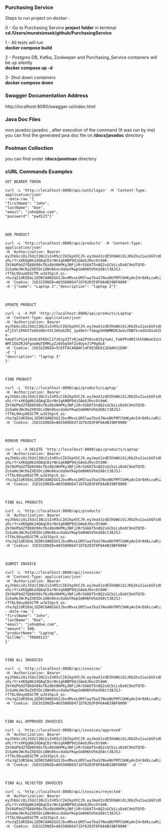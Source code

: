 ### **Purchasing Service**

Steps to run project on docker :

0 - Go to Purchasing Service **project folder** in terminal <br/>
    **cd /Users/muratsimsek/github/PurchasingService**

1 - All tests will run <br/>
**docker compose build**

2 - Postgres DB, Kafka, Zookeeper and Purchasing_Service containers will be up silently <br/>
**docker compose up -d**

3- Shut down containers <br/>
**docker compose down**

### Swagger Documentation Address

http://localhost:8080/swagger-ui/index.html

### Java Doc Files

mvn javadoc:javadoc , after execution of the command (It was run by me)
you can find the generated java doc file on **/docs/javadoc** directory

### Postman Collection

you can find under **/docs/postman** directory

### cURL Commands Examples

    GET BEARER TOKEN

	curl -L 'http://localhost:8080/api/auth/login' -H 'Content-Type: application/json' 
    --data-raw '{
    "firstName": "John",
    "lastName": "Doe",
    "email": "john@doe.com",
    "password": "pwd123"}'

<br/>

    ADD PRODUCT

    curl -L 'http://localhost:8080/api/products' -H 'Content-Type: application/json' 
    -H 'Authorization: Bearer eyJhbGciOiJSUzI1NiIsInR5cCI6IkpXVCJ9.eyJmaXJzdE5hbWUiOiJKb2huIiwibGFzdE5hbWUiOiJEb2UiLCJzdWIiOiJqb2huQGRvZS5jb20iLCJpYXQiOjE3MjgyNzg2NDU4NzAsImV4cCI6MTcyODMxNDY0NTg3MH0=.E4cMP6rsMbtdoSBWX8eLeD-uhLrYrxXKQgNk2dQAqCDzrNn1qkNBP9djGAebJHvcOtdmK-ZkYAUPbdZfQ88X90sT6z8bV0HPKy3NFjzRrSG66T5n8Q2sGCbiLsDsKC9nUTQYD-ZcGaHeJWcRaZXD5DciOWn8kxcdaUwYKwpSm8H6hVhm268ct38JSJ-rTfbL9Uuy6EGCTM_wJU3SpcX_oi-rhxJqZ1dK5EmL1ED0COAN2GU1JbvdMxxLGM3lwa7baS7NxeBUfMfCbHKyAnI4r8dkLcwRiZLkZuFxisbgCHguMaYf2Ug8nYBH_7pOhWcVqJMhn7Zh1NlZEgn_d6nheg' 
    -H 'Cookie: JSESSIONID=A65500D6471D762D3F8F6A4B19BF8006' 
    -d '{"name": "Laptop 2","description": "laptop 2"}'

<br/>

    UPDATE PRODUCT

    curl -L -X PUT 'http://localhost:8080/api/products/Laptop' 
    -H 'Content-Type: application/json' 
    -H 'Authorization: Bearer eyJhbGciOiJSUzI1NiIsInR5cCI6IkpXVCJ9.eyJmaXJzdE5hbWUiOiJKb2huIiwibGFzdE5hbWUiOiJEb2UiLCJzdWIiOiJqb2huQGRvZS5jb20iLCJpYXQiOjE3MjgyOTI3MzY0ODEsImV4cCI6MTcyODMyODczNjQ4MX0=.fwa-wTjIVl1PHUtTeOOiREnYXtJHSebZRI_1pd9eYr7Smqp5H9WMM2K3wVufDBFkrmZU16VxbIbsy45CAajbPtJPDZnWn0Pg9ph5OPoRMFae8AJZZzg6Jlub6UMx6s-e-b4oDTsFG14j8s9cEF85CC1Tz0Jp3ZTsRjeA2PV0sx815yYwmi_FaWYPo8RItkhhNKwUIUcWY3Sp9APwXqXC2FKaJldqkFMcQ9VtDmnTIYeXCAH2t5ADoBcKEezSZgMGkNFpM2EV9trXWTaWwwTnm1n5pUvPYSe0vwINawaa-WMlIEbZRJ6FgnoWqTEMMLpZz0Vbg5HfZu9UyeJlP9gHzA' 
    -H 'Cookie: JSESSIONID=5CEFFACA6BAF14F9538E612EAA011EB0' 
    -d '{
    "description": "laptop 3"
    }'

<br/>

    FIND PRODUCT

    curl -L 'http://localhost:8080/api/products/Laptop' 
    -H 'Authorization: Bearer eyJhbGciOiJSUzI1NiIsInR5cCI6IkpXVCJ9.eyJmaXJzdE5hbWUiOiJKb2huIiwibGFzdE5hbWUiOiJEb2UiLCJzdWIiOiJqb2huQGRvZS5jb20iLCJpYXQiOjE3MjgyNzg2NDU4NzAsImV4cCI6MTcyODMxNDY0NTg3MH0=.E4cMP6rsMbtdoSBWX8eLeD-uhLrYrxXKQgNk2dQAqCDzrNn1qkNBP9djGAebJHvcOtdmK-ZkYAUPbdZfQ88X90sT6z8bV0HPKy3NFjzRrSG66T5n8Q2sGCbiLsDsKC9nUTQYD-ZcGaHeJWcRaZXD5DciOWn8kxcdaUwYKwpSm8H6hVhm268ct38JSJ-rTfbL9Uuy6EGCTM_wJU3SpcX_oi-rhxJqZ1dK5EmL1ED0COAN2GU1JbvdMxxLGM3lwa7baS7NxeBUfMfCbHKyAnI4r8dkLcwRiZLkZuFxisbgCHguMaYf2Ug8nYBH_7pOhWcVqJMhn7Zh1NlZEgn_d6nheg' 
    -H 'Cookie: JSESSIONID=A65500D6471D762D3F8F6A4B19BF8006'

<br/>

    REMOVE PRODUCT

	curl -L -X DELETE 'http://localhost:8080/api/products/Laptop' 
    -H 'Authorization: Bearer eyJhbGciOiJSUzI1NiIsInR5cCI6IkpXVCJ9.eyJmaXJzdE5hbWUiOiJKb2huIiwibGFzdE5hbWUiOiJEb2UiLCJzdWIiOiJqb2huQGRvZS5jb20iLCJpYXQiOjE3MjgyNzg2NDU4NzAsImV4cCI6MTcyODMxNDY0NTg3MH0=.E4cMP6rsMbtdoSBWX8eLeD-uhLrYrxXKQgNk2dQAqCDzrNn1qkNBP9djGAebJHvcOtdmK-ZkYAUPbdZfQ88X90sT6z8bV0HPKy3NFjzRrSG66T5n8Q2sGCbiLsDsKC9nUTQYD-ZcGaHeJWcRaZXD5DciOWn8kxcdaUwYKwpSm8H6hVhm268ct38JSJ-rTfbL9Uuy6EGCTM_wJU3SpcX_oi-rhxJqZ1dK5EmL1ED0COAN2GU1JbvdMxxLGM3lwa7baS7NxeBUfMfCbHKyAnI4r8dkLcwRiZLkZuFxisbgCHguMaYf2Ug8nYBH_7pOhWcVqJMhn7Zh1NlZEgn_d6nheg' 
    -H 'Cookie: JSESSIONID=A65500D6471D762D3F8F6A4B19BF8006'

<br/>

    FIND ALL PRODUCTS

	curl -L 'http://localhost:8080/api/products' 
    -H 'Authorization: Bearer eyJhbGciOiJSUzI1NiIsInR5cCI6IkpXVCJ9.eyJmaXJzdE5hbWUiOiJKb2huIiwibGFzdE5hbWUiOiJEb2UiLCJzdWIiOiJqb2huQGRvZS5jb20iLCJpYXQiOjE3MjgyNzg2NDU4NzAsImV4cCI6MTcyODMxNDY0NTg3MH0=.E4cMP6rsMbtdoSBWX8eLeD-uhLrYrxXKQgNk2dQAqCDzrNn1qkNBP9djGAebJHvcOtdmK-ZkYAUPbdZfQ88X90sT6z8bV0HPKy3NFjzRrSG66T5n8Q2sGCbiLsDsKC9nUTQYD-ZcGaHeJWcRaZXD5DciOWn8kxcdaUwYKwpSm8H6hVhm268ct38JSJ-rTfbL9Uuy6EGCTM_wJU3SpcX_oi-rhxJqZ1dK5EmL1ED0COAN2GU1JbvdMxxLGM3lwa7baS7NxeBUfMfCbHKyAnI4r8dkLcwRiZLkZuFxisbgCHguMaYf2Ug8nYBH_7pOhWcVqJMhn7Zh1NlZEgn_d6nheg' 
    -H 'Cookie: JSESSIONID=A65500D6471D762D3F8F6A4B19BF8006'

<br/>

    SUBMIT INVOICE

	curl -L 'http://localhost:8080/api/invoices' 
    -H 'Content-Type: application/json' 
    -H 'Authorization: Bearer eyJhbGciOiJSUzI1NiIsInR5cCI6IkpXVCJ9.eyJmaXJzdE5hbWUiOiJKb2huIiwibGFzdE5hbWUiOiJEb2UiLCJzdWIiOiJqb2huQGRvZS5jb20iLCJpYXQiOjE3MjgyNzg2NDU4NzAsImV4cCI6MTcyODMxNDY0NTg3MH0=.E4cMP6rsMbtdoSBWX8eLeD-uhLrYrxXKQgNk2dQAqCDzrNn1qkNBP9djGAebJHvcOtdmK-ZkYAUPbdZfQ88X90sT6z8bV0HPKy3NFjzRrSG66T5n8Q2sGCbiLsDsKC9nUTQYD-ZcGaHeJWcRaZXD5DciOWn8kxcdaUwYKwpSm8H6hVhm268ct38JSJ-rTfbL9Uuy6EGCTM_wJU3SpcX_oi-rhxJqZ1dK5EmL1ED0COAN2GU1JbvdMxxLGM3lwa7baS7NxeBUfMfCbHKyAnI4r8dkLcwRiZLkZuFxisbgCHguMaYf2Ug8nYBH_7pOhWcVqJMhn7Zh1NlZEgn_d6nheg' 
    --data-raw '{
    "firstName": "John",
    "lastName": "Doe",
    "email": "john@doe.com",
    "amount": 500,
    "productName": "Laptop",
    "billNo": "TR000123"
    }'

<br/>

    FIND ALL INVOICES

	curl -L 'http://localhost:8080/api/invoices' 
    -H 'Authorization: Bearer eyJhbGciOiJSUzI1NiIsInR5cCI6IkpXVCJ9.eyJmaXJzdE5hbWUiOiJKb2huIiwibGFzdE5hbWUiOiJEb2UiLCJzdWIiOiJqb2huQGRvZS5jb20iLCJpYXQiOjE3MjgyNzg2NDU4NzAsImV4cCI6MTcyODMxNDY0NTg3MH0=.E4cMP6rsMbtdoSBWX8eLeD-uhLrYrxXKQgNk2dQAqCDzrNn1qkNBP9djGAebJHvcOtdmK-ZkYAUPbdZfQ88X90sT6z8bV0HPKy3NFjzRrSG66T5n8Q2sGCbiLsDsKC9nUTQYD-ZcGaHeJWcRaZXD5DciOWn8kxcdaUwYKwpSm8H6hVhm268ct38JSJ-rTfbL9Uuy6EGCTM_wJU3SpcX_oi-rhxJqZ1dK5EmL1ED0COAN2GU1JbvdMxxLGM3lwa7baS7NxeBUfMfCbHKyAnI4r8dkLcwRiZLkZuFxisbgCHguMaYf2Ug8nYBH_7pOhWcVqJMhn7Zh1NlZEgn_d6nheg' 
    -H 'Cookie: JSESSIONID=A65500D6471D762D3F8F6A4B19BF8006'

<br/>

    FIND ALL APPROVED INVOICES

	curl -L 'http://localhost:8080/api/invoices/approved' 
    -H 'Authorization: Bearer eyJhbGciOiJSUzI1NiIsInR5cCI6IkpXVCJ9.eyJmaXJzdE5hbWUiOiJKb2huIiwibGFzdE5hbWUiOiJEb2UiLCJzdWIiOiJqb2huQGRvZS5jb20iLCJpYXQiOjE3MjgyNzg2NDU4NzAsImV4cCI6MTcyODMxNDY0NTg3MH0=.E4cMP6rsMbtdoSBWX8eLeD-uhLrYrxXKQgNk2dQAqCDzrNn1qkNBP9djGAebJHvcOtdmK-ZkYAUPbdZfQ88X90sT6z8bV0HPKy3NFjzRrSG66T5n8Q2sGCbiLsDsKC9nUTQYD-ZcGaHeJWcRaZXD5DciOWn8kxcdaUwYKwpSm8H6hVhm268ct38JSJ-rTfbL9Uuy6EGCTM_wJU3SpcX_oi-rhxJqZ1dK5EmL1ED0COAN2GU1JbvdMxxLGM3lwa7baS7NxeBUfMfCbHKyAnI4r8dkLcwRiZLkZuFxisbgCHguMaYf2Ug8nYBH_7pOhWcVqJMhn7Zh1NlZEgn_d6nheg' 
    -H 'Cookie: JSESSIONID=A65500D6471D762D3F8F6A4B19BF8006' -d ''

<br/>

    FIND ALL REJECTED INVOICES

	curl -L 'http://localhost:8080/api/invoices/rejected' 
    -H 'Authorization: Bearer eyJhbGciOiJSUzI1NiIsInR5cCI6IkpXVCJ9.eyJmaXJzdE5hbWUiOiJKb2huIiwibGFzdE5hbWUiOiJEb2UiLCJzdWIiOiJqb2huQGRvZS5jb20iLCJpYXQiOjE3MjgyNzg2NDU4NzAsImV4cCI6MTcyODMxNDY0NTg3MH0=.E4cMP6rsMbtdoSBWX8eLeD-uhLrYrxXKQgNk2dQAqCDzrNn1qkNBP9djGAebJHvcOtdmK-ZkYAUPbdZfQ88X90sT6z8bV0HPKy3NFjzRrSG66T5n8Q2sGCbiLsDsKC9nUTQYD-ZcGaHeJWcRaZXD5DciOWn8kxcdaUwYKwpSm8H6hVhm268ct38JSJ-rTfbL9Uuy6EGCTM_wJU3SpcX_oi-rhxJqZ1dK5EmL1ED0COAN2GU1JbvdMxxLGM3lwa7baS7NxeBUfMfCbHKyAnI4r8dkLcwRiZLkZuFxisbgCHguMaYf2Ug8nYBH_7pOhWcVqJMhn7Zh1NlZEgn_d6nheg' 
    -H 'Cookie: JSESSIONID=A65500D6471D762D3F8F6A4B19BF8006'
